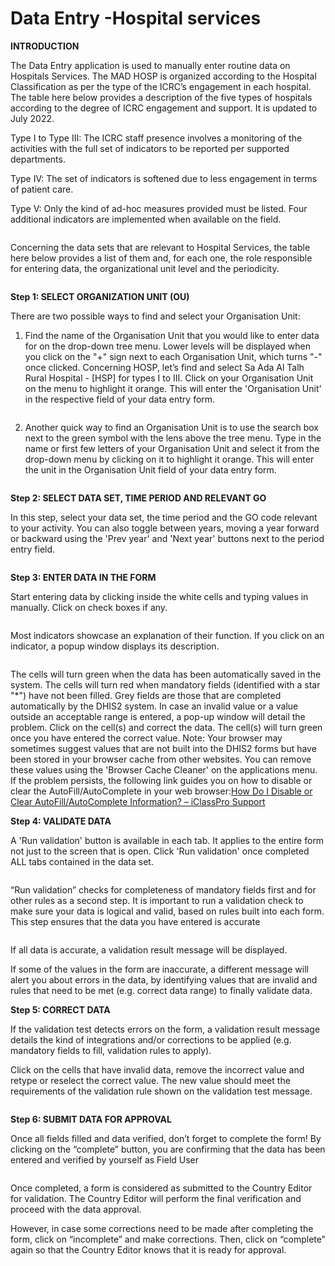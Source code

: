 # Data Entry -Hospital services

**INTRODUCTION**

The Data Entry application is used to manually enter routine data on Hospitals Services. The MAD HOSP is organized according to the Hospital Classification as per the type of the ICRC’s engagement in each hospital. The table here below provides a description of the five types of hospitals according to the degree of ICRC engagement and support. It is updated to July 2022.&#x20;

Type I to Type III: The ICRC staff presence involves a monitoring of the activities with the full set of indicators to be reported per supported departments.&#x20;

Type IV: The set of indicators is softened due to less engagement in terms of patient care.&#x20;

Type V: Only the kind of ad-hoc measures provided must be listed. Four additional indicators are implemented when available on the field.



<figure><img src="../../.gitbook/assets/image (41).png" alt=""><figcaption></figcaption></figure>

Concerning the data sets that are relevant to Hospital Services, the table here below provides a list of them and, for each one, the role responsible for entering data, the organizational unit level and the periodicity.

<figure><img src="../../.gitbook/assets/image (42).png" alt=""><figcaption></figcaption></figure>

**Step 1: SELECT ORGANIZATION UNIT (OU)**

There are two possible ways to find and select your Organisation Unit:

1. Find the name of the Organisation Unit that you would like to enter data for on the drop-down tree menu. Lower levels will be displayed when you click on the "+" sign next to each Organisation Unit, which turns "-" once clicked. Concerning HOSP, let’s find and select Sa Ada Al Talh Rural Hospital - \[HSP] for types I to III. Click on your Organisation Unit on the menu to highlight it orange. This will enter the 'Organisation Unit' in the respective field of your data entry form.

<figure><img src="../../.gitbook/assets/image (43).png" alt=""><figcaption></figcaption></figure>

2. Another quick way to find an Organisation Unit is to use the search box next to the green symbol with the lens above the tree menu. Type in the name or first few letters of your Organisation Unit and select it from the drop-down menu by clicking on it to highlight it orange. This will enter the unit in the Organisation Unit field of your data entry form.

<figure><img src="../../.gitbook/assets/image (44).png" alt=""><figcaption></figcaption></figure>

**Step 2: SELECT DATA SET, TIME PERIOD AND RELEVANT GO**

In this step, select your data set, the time period and the GO code relevant to your activity. You can also toggle between years, moving a year forward or backward using the 'Prev year' and 'Next year' buttons next to the period entry field.

<figure><img src="../../.gitbook/assets/image (45).png" alt=""><figcaption></figcaption></figure>

**Step 3: ENTER DATA IN THE FORM**

Start entering data by clicking inside the white cells and typing values in manually. Click on check boxes if any.

<figure><img src="../../.gitbook/assets/image (46).png" alt=""><figcaption></figcaption></figure>

Most indicators showcase an explanation of their function. If you click on an indicator, a popup window displays its description.

<figure><img src="../../.gitbook/assets/image (47).png" alt=""><figcaption></figcaption></figure>

The cells will turn green when the data has been automatically saved in the system. The cells will turn red when mandatory fields (identified with a star "\*") have not been filled. Grey fields are those that are completed automatically by the DHIS2 system. In case an invalid value or a value outside an acceptable range is entered, a pop-up window will detail the problem. Click on the cell(s) and correct the data. The cell(s) will turn green once you have entered the correct value. Note: Your browser may sometimes suggest values that are not built into the DHIS2 forms but have been stored in your browser cache from other websites. You can remove these values using the 'Browser Cache Cleaner' on the applications menu. If the problem persists, the following link guides you on how to disable or clear the AutoFill/AutoComplete in your web browser:[How Do I Disable or Clear AutoFill/AutoComplete Information? – iClassPro Support](https://support.iclasspro.com/hc/en-us/articles/218569268-How-Do-I-Disable-or-Clear-AutoFill-AutoComplete-Information-)



**Step 4: VALIDATE DATA**

A 'Run validation' button is available in each tab. It applies to the entire form not just to the screen that is open. Click 'Run validation' once completed ALL tabs contained in the data set.

<figure><img src="../../.gitbook/assets/image (48).png" alt=""><figcaption></figcaption></figure>

“Run validation” checks for completeness of mandatory fields first and for other rules as a second step. It is important to run a validation check to make sure your data is logical and valid, based on rules built into each form. This step ensures that the data you have entered is accurate

<figure><img src="../../.gitbook/assets/image (49).png" alt=""><figcaption></figcaption></figure>

If all data is accurate, a validation result message will be displayed.

If some of the values in the form are inaccurate, a different message will alert you about errors in the data, by identifying values that are invalid and rules that need to be met (e.g. correct data range) to finally validate data.



**Step 5: CORRECT DATA**

If the validation test detects errors on the form, a validation result message details the kind of integrations and/or corrections to be applied (e.g. mandatory fields to fill, validation rules to apply).

&#x20;Click on the cells that have invalid data, remove the incorrect value and retype or reselect the correct value. The new value should meet the requirements of the validation rule shown on the validation test message.

<figure><img src="../../.gitbook/assets/image (50).png" alt=""><figcaption></figcaption></figure>

**Step 6: SUBMIT DATA FOR APPROVAL**

Once all fields filled and data verified, don’t forget to complete the form! By clicking on the “complete” button, you are confirming that the data has been entered and verified by yourself as Field User

<figure><img src="../../.gitbook/assets/image (51).png" alt=""><figcaption></figcaption></figure>

Once completed, a form is considered as submitted to the Country Editor for validation. The Country Editor will perform the final verification and proceed with the data approval.

However, in case some corrections need to be made after completing the form, click on “incomplete” and make corrections. Then, click on “complete” again so that the Country Editor knows that it is ready for approval.

<figure><img src="../../.gitbook/assets/image (52).png" alt=""><figcaption></figcaption></figure>
